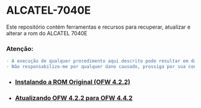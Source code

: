 # ALCATEL-7040E
Este repositório contém ferramentas e recursos para recuperar, atualizar e alterar a rom do ALCATEL 7040E

### Atenção:
```diff
- A execução de qualquer procedimento aqui descrito pode resultar em danos permanentes. 
- Não responsabilizo-me por qualquer dano causado, prossiga por sua conta e risco.  
```

- ### <a href="https://github.com/mrcapybara/ALCATEL-7040E/blob/master/INSTALL_OFW.md">Instalando a ROM Original (OFW 4.2.2)</a>
- ### <a href="https://github.com/mrcapybara/ALCATEL-7040E/blob/master/UPGRADE_OFW.md">Atualizando OFW 4.2.2 para OFW 4.4.2</a>
